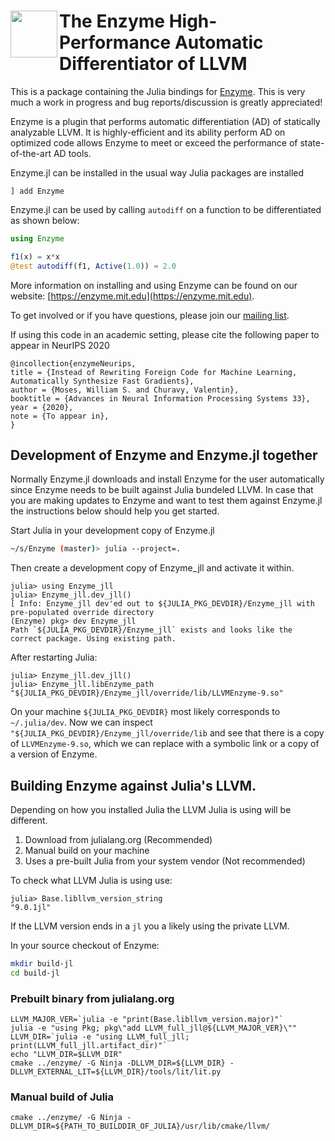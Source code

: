 # <img src="https://enzyme.mit.edu/logo.svg" width="75" align=left> The Enzyme High-Performance Automatic Differentiator of LLVM

This is a package containing the Julia bindings for [Enzyme](https://github.com/wsmoses/enzyme). This is very much a work in progress and bug reports/discussion is greatly appreciated!

Enzyme is a plugin that performs automatic differentiation (AD) of statically analyzable LLVM. It is highly-efficient and its ability perform AD on optimized code allows Enzyme to meet or exceed the performance of state-of-the-art AD tools.

Enzyme.jl can be installed in the usual way Julia packages are installed
```
] add Enzyme
```

Enzyme.jl can be used by calling `autodiff` on a function to be differentiated as shown below:

```julia
using Enzyme

f1(x) = x*x
@test autodiff(f1, Active(1.0)) ≈ 2.0
```

More information on installing and using Enzyme can be found on our website: [https://enzyme.mit.edu](https://enzyme.mit.edu).

To get involved or if you have questions, please join our [mailing list](https://groups.google.com/d/forum/enzyme-dev).

If using this code in an academic setting, please cite the following paper to appear in NeurIPS 2020

```
@incollection{enzymeNeurips,
title = {Instead of Rewriting Foreign Code for Machine Learning, Automatically Synthesize Fast Gradients},
author = {Moses, William S. and Churavy, Valentin},
booktitle = {Advances in Neural Information Processing Systems 33},
year = {2020},
note = {To appear in},
}
```

## Development of Enzyme and Enzyme.jl together

Normally Enzyme.jl downloads and install Enzyme for the user automatically since Enzyme needs to be built against
Julia bundeled LLVM. In case that you are making updates to Enzyme and want to test them against Enzyme.jl the instructions
below should help you get started.

Start Julia in your development copy of Enzyme.jl

```bash
~/s/Enzyme (master)> julia --project=.
```

Then create a development copy of Enzyme_jll and activate it within.

```julia-repl
julia> using Enzyme_jll
julia> Enzyme_jll.dev_jll()
[ Info: Enzyme_jll dev'ed out to ${JULIA_PKG_DEVDIR}/Enzyme_jll with pre-populated override directory
(Enzyme) pkg> dev Enzyme_jll
Path `${JULIA_PKG_DEVDIR}/Enzyme_jll` exists and looks like the correct package. Using existing path.
```

After restarting Julia:

```julia-repl
julia> Enzyme_jll.dev_jll()
julia> Enzyme_jll.libEnzyme_path
"${JULIA_PKG_DEVDIR}/Enzyme_jll/override/lib/LLVMEnzyme-9.so"
```

On your machine `${JULIA_PKG_DEVDIR}` most likely corresponds to `~/.julia/dev`.
Now we can inspect `"${JULIA_PKG_DEVDIR}/Enzyme_jll/override/lib` and see that there is a copy of `LLVMEnzyme-9.so`,
which we can replace with a symbolic link or a copy of a version of Enzyme.

## Building Enzyme against Julia's LLVM.

Depending on how you installed Julia the LLVM Julia is using will be different.

1. Download from julialang.org (Recommended)
2. Manual build on your machine
3. Uses a pre-built Julia from your system vendor (Not recommended)

To check what LLVM Julia is using use:
```
julia> Base.libllvm_version_string
"9.0.1jl"
```

If the LLVM version ends in a `jl` you a likely using the private LLVM.

In your source checkout of Enzyme:

```bash
mkdir build-jl
cd build-jl
```

### Prebuilt binary from julialang.org

```
LLVM_MAJOR_VER=`julia -e "print(Base.libllvm_version.major)"`
julia -e "using Pkg; pkg\"add LLVM_full_jll@${LLVM_MAJOR_VER}\""
LLVM_DIR=`julia -e "using LLVM_full_jll; print(LLVM_full_jll.artifact_dir)"`
echo "LLVM_DIR=$LLVM_DIR"
cmake ../enzyme/ -G Ninja -DLLVM_DIR=${LLVM_DIR} -DLLVM_EXTERNAL_LIT=${LLVM_DIR}/tools/lit/lit.py
```

### Manual build of Julia
```
cmake ../enzyme/ -G Ninja -DLLVM_DIR=${PATH_TO_BUILDDIR_OF_JULIA}/usr/lib/cmake/llvm/
```
